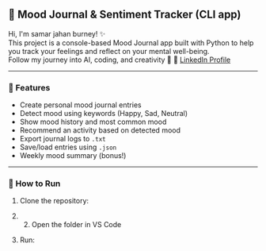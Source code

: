 ## 🌟 Mood Journal & Sentiment Tracker (CLI app)

Hi, I'm samar jahan burney! ✨  
This project is a console-based Mood Journal app built with Python to help you track your feelings and reflect on your mental well-being.  
Follow my journey into AI, coding, and creativity 🌸
📌 [LinkedIn Profile](https://www.linkedin.com/in/samar-jahan-ahmed-burney-ab63092bb)

---

### 📝 Features

- Create personal mood journal entries  
- Detect mood using keywords (Happy, Sad, Neutral)  
- Show mood history and most common mood  
- Recommend an activity based on detected mood  
- Export journal logs to `.txt`  
- Save/load entries using `.json`  
- Weekly mood summary (bonus!)

---

### 🧪 How to Run

1. Clone the repository:

2.  2. Open the folder in VS Code  
3. Run:  
